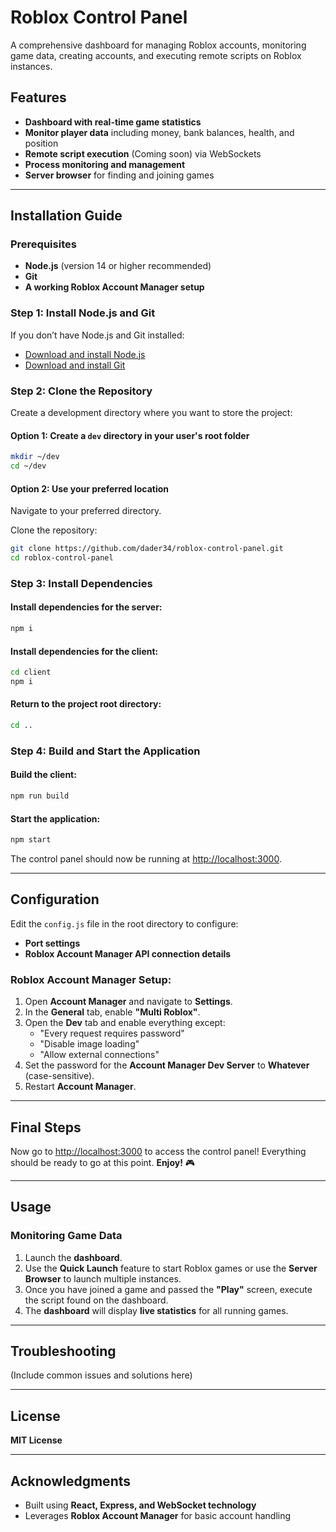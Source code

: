# Roblox Control Panel  

A comprehensive dashboard for managing Roblox accounts, monitoring game data, creating accounts, and executing remote scripts on Roblox instances.  

## Features  

- **Dashboard with real-time game statistics**  
- **Monitor player data** including money, bank balances, health, and position  
- **Remote script execution** (Coming soon) via WebSockets  
- **Process monitoring and management**  
- **Server browser** for finding and joining games  

---

## Installation Guide  

### Prerequisites  

- **Node.js** (version 14 or higher recommended)  
- **Git**  
- **A working Roblox Account Manager setup**  

### Step 1: Install Node.js and Git  

If you don’t have Node.js and Git installed:  

- [Download and install Node.js](https://nodejs.org)  
- [Download and install Git](https://git-scm.com)  

### Step 2: Clone the Repository  

Create a development directory where you want to store the project:  

#### Option 1: Create a `dev` directory in your user's root folder  
```sh  
mkdir ~/dev  
cd ~/dev  
```  
#### Option 2: Use your preferred location  
Navigate to your preferred directory.  

Clone the repository:  
```sh  
git clone https://github.com/dader34/roblox-control-panel.git  
cd roblox-control-panel  
```  

### Step 3: Install Dependencies  

#### Install dependencies for the server:  
```sh  
npm i  
```  

#### Install dependencies for the client:  
```sh  
cd client  
npm i  
```  

#### Return to the project root directory:  
```sh  
cd ..  
```  

### Step 4: Build and Start the Application  

#### Build the client:  
```sh  
npm run build  
```  

#### Start the application:  
```sh  
npm start  
```  
The control panel should now be running at [http://localhost:3000](http://localhost:3000).  

---

## Configuration  

Edit the `config.js` file in the root directory to configure:  

- **Port settings**  
- **Roblox Account Manager API connection details**  

### Roblox Account Manager Setup:  

1. Open **Account Manager** and navigate to **Settings**.  
2. In the **General** tab, enable **"Multi Roblox"**.  
3. Open the **Dev** tab and enable everything except:  
   - "Every request requires password"  
   - "Disable image loading"  
   - "Allow external connections"  
4. Set the password for the **Account Manager Dev Server** to **Whatever** (case-sensitive).  
5. Restart **Account Manager**.  

---

## Final Steps  

Now go to [http://localhost:3000](http://localhost:3000) to access the control panel! Everything should be ready to go at this point. **Enjoy!** 🎮  

---

## Usage  

### Monitoring Game Data  

1. Launch the **dashboard**.  
2. Use the **Quick Launch** feature to start Roblox games or use the **Server Browser** to launch multiple instances.  
3. Once you have joined a game and passed the **"Play"** screen, execute the script found on the dashboard.  
4. The **dashboard** will display **live statistics** for all running games.  

---

## Troubleshooting  

(Include common issues and solutions here)  

---

## License  

**MIT License**  

---

## Acknowledgments  

- Built using **React, Express, and WebSocket technology**  
- Leverages **Roblox Account Manager** for basic account handling  